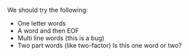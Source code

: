 We should try the following:

* One letter words
* A word and then EOF
* Multi line words (this is a bug)
* Two part words (like two-factor)
    Is this one word or two?

